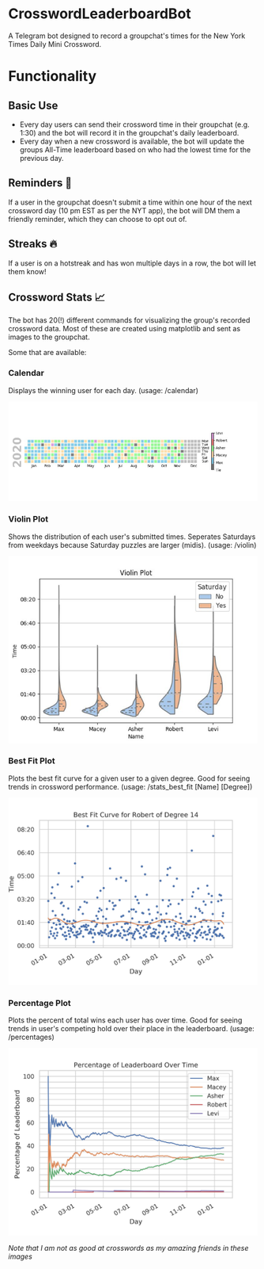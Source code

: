 # CrosswordLeaderboardBot
A Telegram bot designed to record a groupchat's times for the New York Times Daily Mini Crossword.

# Functionality

## Basic Use
- Every day users can send their crossword time in their groupchat (e.g. 1:30) and the bot will record it in the groupchat's daily leaderboard. 
- Every day when a new crossword is available, the bot will update the groups All-Time leaderboard based on who had the lowest time for the previous day.

## Reminders 🔔
If a user in the groupchat doesn't submit a time within one hour of the next crossword day (10 pm EST as per the NYT app), the bot will DM them a friendly reminder, which they can choose to opt out of.

## Streaks 🔥
If a user is on a hotstreak and has won multiple days in a row, the bot will let them know!

## Crossword Stats 📈
The bot has 20(!) different commands for visualizing the group's recorded crossword data. Most of these are created using matplotlib and sent as images to the groupchat.

Some that are available:
### Calendar
Displays the winning user for each day. (usage: /calendar)

![Calendar](/images/calendar.jpg)

### Violin Plot
Shows the distribution of each user's submitted times. Seperates Saturdays from weekdays because Saturday puzzles are larger (midis). (usage: /violin)

![Violin](/images/violin.jpg)

### Best Fit Plot
Plots the best fit curve for a given user to a given degree. Good for seeing trends in crossword performance. (usage: /stats_best_fit [Name] [Degree])

![BestFit](/images/best_fit.jpg)

### Percentage Plot
Plots the percent of total wins each user has over time. Good for seeing trends in user's competing hold over their place in the leaderboard. (usage: /percentages)

![Percentages](/images/percentages.jpg)



*Note that I am not as good at crosswords as my amazing friends in these images*
